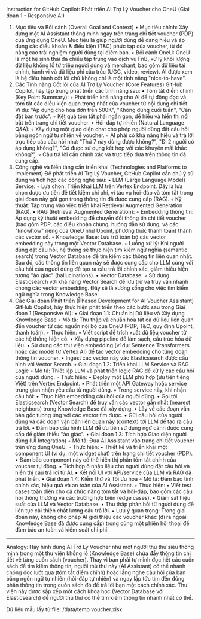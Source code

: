 Instruction for GitHub Copilot: Phát triển AI Trợ Lý Voucher cho OneU (Giai đoạn 1 - Responsive AI)
1. Mục tiêu và Bối cảnh (Overall Goal and Context)
• Mục tiêu chính: Xây dựng một AI Assistant thông minh ngay trên trang chi tiết voucher (PDP) của ứng dụng OneU. Mục tiêu là giúp người dùng dễ dàng hiểu và áp dụng các điều khoản & điều kiện (T&C) phức tạp của voucher, từ đó nâng cao trải nghiệm người dùng tại điểm bán.
• Bối cảnh OneU: OneU là một hệ sinh thái đa chiều tập trung vào dịch vụ FnB, xử lý khối lượng dữ liệu khổng lồ từ triệu người dùng và merchant, bao gồm dữ liệu tài chính, hành vi và dữ liệu phi cấu trúc (UGC, video, review). AI được xem là hệ điều hành cốt lõi chứ không chỉ là một tính năng "nice-to-have".
2. Các Tính năng Cốt lõi của AI Trợ Lý Voucher (Core Features) GitHub Copilot, hãy tập trung phát triển các tính năng sau:
• Tóm tắt điểm chính (Key Point Summary):
    ◦ Phát triển khả năng cho AI để tự động đọc và tóm tắt các điều kiện quan trọng nhất của voucher từ nội dung chi tiết. Ví dụ: "Áp dụng cho hóa đơn trên 500K", "Không dùng cuối tuần", "Cần đặt bàn trước".
    ◦ Kết quả tóm tắt phải ngắn gọn, dễ hiểu và hiển thị nổi bật trên trang chi tiết voucher.
• Hỏi-đáp tự nhiên (Natural Language Q&A):
    ◦ Xây dựng một giao diện chat cho phép người dùng đặt câu hỏi bằng ngôn ngữ tự nhiên về voucher.
    ◦ AI phải có khả năng hiểu và trả lời trực tiếp các câu hỏi như: "Thứ 7 này dùng được không?", "Đi 2 người có áp dụng không?", "Có được sử dụng kết hợp với các khuyến mãi khác không?".
    ◦ Câu trả lời cần chính xác và trực tiếp dựa trên thông tin đã cung cấp.
3. Công nghệ và Nền tảng cần triển khai (Technologies and Platforms to Implement) Để phát triển AI Trợ Lý Voucher, GitHub Copilot cần chú ý sử dụng và tích hợp các công nghệ sau:
• LLM (Large Language Model) Service:
    ◦ Lựa chọn: Triển khai LLM trên Vertex Endpoint. Đây là lựa chọn được ưu tiên để tiết kiệm chi phí, vì tác vụ hỏi-đáp và tóm tắt trong giai đoạn này gói gọn trong thông tin đã được cung cấp (RAG).
    ◦ Kỹ thuật: Tập trung vào việc triển khai Retrieval Augmented Generation (RAG).
• RAG (Retrieval Augmented Generation):
    ◦ Embedding thông tin: Áp dụng kỹ thuật embedding để chuyển đổi thông tin chi tiết voucher (bao gồm PDP, các điều khoản chung, hướng dẫn sử dụng, và các "knowhow" riêng của OneU như Upoint, phương thức thanh toán) thành các vector số.
    ◦ Knowledge Base: Lưu trữ toàn bộ các vector embedding này trong một Vector Database.
    ◦ Luồng xử lý: Khi người dùng đặt câu hỏi, hệ thống sẽ thực hiện tìm kiếm ngữ nghĩa (semantic search) trong Vector Database để tìm kiếm các thông tin liên quan nhất. Sau đó, các thông tin liên quan này sẽ được cung cấp cho LLM cùng với câu hỏi của người dùng để tạo ra câu trả lời chính xác, giảm thiểu hiện tượng "ảo giác" (hallucinations).
• Vector Database:
    ◦ Sử dụng Elasticsearch với khả năng Vector Search để lưu trữ và truy vấn nhanh chóng các vector embedding. Đây sẽ là xương sống cho việc tìm kiếm ngữ nghĩa trong Knowledge Base.
4. Các Giai đoạn Phát triển (Phased Development for AI Voucher Assistant)
GitHub Copilot, hãy thực hiện phát triển theo các bước sau trong Giai đoạn 1 (Responsive AI):
• Giai đoạn 1.1: Chuẩn bị Dữ liệu và Xây dựng Knowledge Base
    ◦ Mô tả: Thu thập và chuẩn hóa tất cả dữ liệu liên quan đến voucher từ các nguồn nội bộ của OneU (PDP, T&C, quy định Upoint, thanh toán).
    ◦ Thực hiện:
        ▪ Viết script để trích xuất dữ liệu voucher từ các hệ thống hiện có.
        ▪ Xây dựng pipeline để làm sạch, cấu trúc hóa dữ liệu.
        ▪ Sử dụng các thư viện embedding (ví dụ: Sentence Transformers hoặc các model từ Vertex AI) để tạo vector embedding cho từng đoạn thông tin voucher.
        ▪ Ingest các vector này vào Elasticsearch được cấu hình với Vector Search.
• Giai đoạn 1.2: Triển khai LLM Service và RAG Logic
    ◦ Mô tả: Thiết lập LLM và phát triển logic RAG để xử lý các câu hỏi của người dùng.
    ◦ Thực hiện:
        ▪ Deploy một LLM phù hợp (ưu tiên tiếng Việt) trên Vertex Endpoint.
        ▪ Phát triển một API Gateway hoặc service trung gian nhận yêu cầu từ người dùng.
        ▪ Trong service này, khi nhận câu hỏi:
            • Thực hiện embedding câu hỏi của người dùng.
            • Gọi tới Elasticsearch (Vector Search) để truy vấn các vector gần nhất (nearest neighbors) trong Knowledge Base đã xây dựng.
            • Lấy về các đoạn văn bản gốc tương ứng với các vector tìm được.
            • Gửi câu hỏi của người dùng và các đoạn văn bản liên quan này (context) tới LLM để tạo ra câu trả lời.
            • Đảm bảo cấu hình LLM để ưu tiên sử dụng ngữ cảnh được cung cấp để giảm thiểu "ảo giác".
• Giai đoạn 1.3: Tích hợp Giao diện người dùng (UI Integration)
    ◦ Mô tả: Đưa AI Assistant vào trang chi tiết voucher trên ứng dụng OneU.
    ◦ Thực hiện:
        ▪ Thiết kế và triển khai một component UI (ví dụ: một widget chat) trên trang chi tiết voucher (PDP).
        ▪ Đảm bảo component này có thể hiển thị phần tóm tắt chính của voucher tự động.
        ▪ Tích hợp ô nhập liệu cho người dùng đặt câu hỏi và hiển thị câu trả lời từ AI.
        ▪ Kết nối UI với API/service của LLM và RAG đã phát triển.
• Giai đoạn 1.4: Kiểm thử và Tối ưu hóa
    ◦ Mô tả: Đảm bảo tính chính xác, hiệu quả và an toàn của AI Assistant.
    ◦ Thực hiện:
        ▪ Viết test cases toàn diện cho cả chức năng tóm tắt và hỏi-đáp, bao gồm các câu hỏi thông thường và các trường hợp biên (edge cases).
        ▪ Giám sát hiệu suất của LLM và Vector Database.
        ▪ Thu thập phản hồi từ người dùng để liên tục cải thiện chất lượng câu trả lời.
        ▪ Lưu ý quan trọng: Trong giai đoạn này, không cho phép AI giới thiệu các voucher khác (đi ra ngoài Knowledge Base đã được cung cấp) trong cùng một phiên hội thoại để đảm bảo an toàn và kiểm soát chi phí.

--------------------------------------------------------------------------------
Analogy: Hãy hình dung AI Trợ Lý Voucher như một người thủ thư siêu thông minh trong một thư viện khổng lồ (Knowledge Base) chứa đầy thông tin chi tiết về từng cuốn sách (voucher). Thay vì bạn phải tự mình đọc hết các cuốn sách để tìm kiếm thông tin, người thủ thư này (AI Assistant) có thể nhanh chóng đọc lướt qua (tóm tắt điểm chính) hoặc lắng nghe câu hỏi của bạn bằng ngôn ngữ tự nhiên (hỏi-đáp tự nhiên) và ngay lập tức tìm đến đúng phần thông tin trong cuốn sách đó để trả lời bạn một cách chính xác. Thư viện này được sắp xếp một cách khoa học (Vector Database với Elasticsearch) để người thủ thư có thể tìm kiếm thông tin nhanh nhất có thể.

Dữ liệu mẫu lấy từ file: /data/temp voucher.xlsx. 